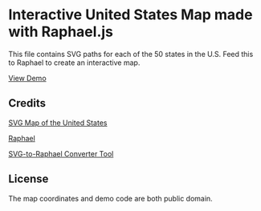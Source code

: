 # Interactive United States Map made with Raphael.js
This file contains SVG paths for each of the 50 states in the U.S. Feed this to Raphael to create an interactive map.

[View Demo](http://eecslab-16.case.edu/~pxt177/weathermap.html) 

## Credits
[SVG Map of the United States](http://commons.wikimedia.org/wiki/File:Blank_US_Map.svg)

[Raphael](http://raphaeljs.com)

[SVG-to-Raphael Converter Tool](http://toki-woki.net/p/SVG2RaphaelJS/)

## License
The map coordinates and demo code are both public domain.












